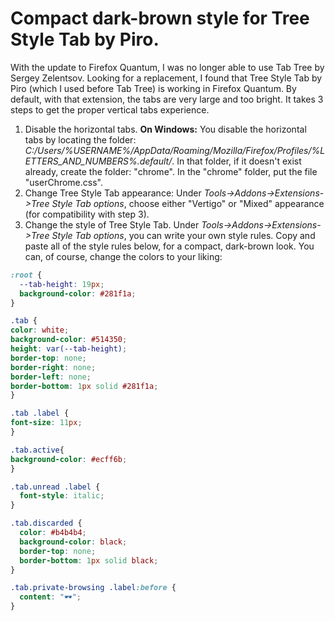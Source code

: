 # Compact dark-brown style for Tree Style Tab by Piro.

With the update to Firefox Quantum, I was no longer able to use Tab Tree by Sergey Zelentsov.
Looking for a replacement, I found that Tree Style Tab by Piro (which I used before Tab Tree) is working in Firefox Quantum.
By default, with that extension, the tabs are very large and too bright.
It takes 3 steps to get the proper vertical tabs experience.
1. Disable the horizontal tabs.
**On Windows:** You disable the horizontal tabs by locating the folder:
*C:/Users/%USERNAME%/AppData/Roaming/Mozilla/Firefox/Profiles/%LETTERS_AND_NUMBERS%.default/*.
In that folder, if it doesn't exist already, create the folder: "chrome".
In the "chrome" folder, put the file "userChrome.css".
2. Change Tree Style Tab appearance:
Under *Tools->Addons->Extensions->Tree Style Tab options*, choose either "Vertigo" or "Mixed" appearance (for compatibility with step 3).
3. Change the style of Tree Style Tab.
Under *Tools->Addons->Extensions->Tree Style Tab options*, you can write your own style rules.
Copy and paste all of the style rules below, for a compact, dark-brown look. You can, of course, change the colors to your liking:

```css
:root {
  --tab-height: 19px;
  background-color: #281f1a;
}

.tab {
color: white;
background-color: #514350;
height: var(--tab-height);
border-top: none;
border-right: none;
border-left: none;
border-bottom: 1px solid #281f1a;
}

.tab .label {
font-size: 11px;
}

.tab.active{
background-color: #ecff6b;
}

.tab.unread .label {
  font-style: italic;
}

.tab.discarded {
  color: #b4b4b4;
  background-color: black;
  border-top: none;
  border-bottom: 1px solid black;
}

.tab.private-browsing .label:before {
  content: "🕶";
}
```
